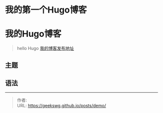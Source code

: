 # 我的第一个Hugo博客


<!--more-->

# 我的Hugo博客
> hello Hugo
[我的博客发布地址](https://geekswg.github.io/)

## 主题

## 语法

---

> 作者:   
> URL: https://geekswg.github.io/posts/demo/  

